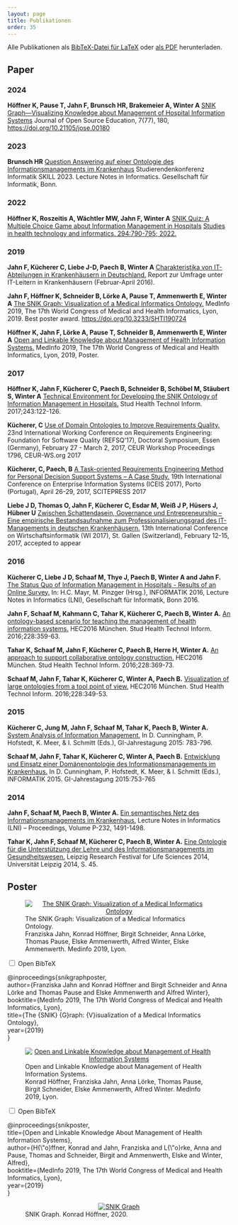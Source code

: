 ```yaml
---
layout: page
title: Publikationen
order: 35
---
```

<!-- use css for superduper collapsibles -->
<link rel="stylesheet" href="public/css/collapse.css">

Alle Publikationen als <a href="public/snik.bib" target="_blank">BibTeX-Datei für LaTeX</a> oder <a href="public/snik.pdf">als PDF</a> herunterladen.

## Paper

### 2024

**Höffner K, Pause T, Jahn F, Brunsch HR, Brakemeier A, Winter A**
<a target="_blank" href="https://www.theoj.org/jose-papers/jose.00180/10.21105.jose.00180.pdf">SNIK Graph—Visualizing Knowledge about Management of Hospital Information Systems</a>
Journal of Open Source Education, 7(77), 180, <a target="_blank" href="https://jose.theoj.org/papers/10.21105/jose.00180">https://doi.org/10.21105/jose.00180</a>

### 2023

**Brunsch HR**
<a target="_blank" href="https://github.com/Yagnap/BeLL-Question-Answering-auf-Linked-Data-SNIK/blob/main/PDFs/SKILL-PAPER-Question-Answering-auf-SNIK.pdf">Question Answering auf einer Ontologie des Informationsmanagements im Krankenhaus</a>
Studierendenkonferenz Informatik SKILL 2023. Lecture Notes in Informatics. Gesellschaft für Informatik, Bonn.

### 2022 

**Höffner K, Roszeitis A, Wächtler MW, Jahn F, Winter A**
<a href="public/snik-quiz-mie2022.pdf">SNIK Quiz: A Multiple Choice Game about Information Management in Hospitals</a>
<a href="https://pubmed.ncbi.nlm.nih.gov/35612205/">Studies in health technology and informatics. 294:790-795; 2022.</a>

### 2019

**Jahn F, Kücherer C, Liebe J-D, Paech B, Winter A**
<a href="public/Charakteristika von IT-Abteilungen in Krankenhaeusern in Deutschland.pdf">Charakteristika von IT-Abteilungen in Krankenhäusern in Deutschland.</a>
Report zur Umfrage unter IT-Leitern in Krankenhäusern (Februar-April 2016).

**Jahn F, Höffner K, Schneider B, Lörke A, Pause T, Ammenwerth E, Winter A**
<a href="public/The SNIK Graph Visualization of a Medical Informatics Ontology.pdf">The SNIK Graph: Visualization of a Medical Informatics Ontology.</a>
MedInfo 2019, The 17th World Congress of Medical and Health Informatics, Lyon, 2019.
Best poster award. <a target="_blank" href="https://ebooks.iospress.nl/publication/52489">https://doi.org/10.3233/SHTI190724</a>

**Höffner K, Jahn F, Lörke A, Pause T, Schneider B, Ammenwerth E, Winter A**
<a href="public/Open and Linkable Knowledge About Management of Health Information Systems.pdf">Open and Linkable Knowledge about Management of Health Information Systems.</a>
MedInfo 2019, The 17th World Congress of Medical and Health Informatics, Lyon, 2019, Poster.

### 2017
**Höffner K, Jahn F, Kücherer C, Paech B, Schneider B, Schöbel M, Stäubert S, Winter A**
<a href="public/Technical Environment for Developing the SNIK Ontology of Information Management in Hospitals.pdf">Technical Environment for Developing the SNIK Ontology of Information Management in Hospitals.</a>
Stud Health Technol Inform. 2017;243:122-126.

**Kücherer, C**
<a href="public/Use of Domain Ontologies to Improve Requirements Quality.pdf">Use of Domain Ontologies to Improve Requirements Quality.</a>
23nd International Working Conference on Requirements Engineering: Foundation for Software Quality (REFSQ'17), Doctoral Symposium, Essen (Germany), February 27 - March 2, 2017, CEUR Workshop Proceedings 1796, CEUR-WS.org 2017

**Kücherer, C, Paech, B**
<a href="public/A Task-oriented Requirements Engineering Method for Personal Decision Support Systems.pdf">A Task-oriented Requirements Engineering Method for Personal Decision Support Systems – A Case Study.</a>
19th International Conference on Enterprise Information Systems (ICEIS 2017), Porto (Portugal), April 26-29, 2017, SCITEPRESS 2017

**Liebe J D, Thomas O, Jahn F, Kücherer C, Esdar M, Weiß J P, Hüsers J, Hübner U**
<a href="public/Zwischen Schattendasein Governance und Entrepreneurship.pdf">Zwischen Schattendasein, Governance und Entrepreneurship – Eine empirische Bestandsaufnahme zum Professionalisierungsgrad des IT-Managements in deutschen Krankenhäusern.</a>
13th International Conference on Wirtschaftsinformatik (WI 2017), St. Gallen (Switzerland), February 12-15, 2017, accepted to appear

### 2016
**Kücherer C, Liebe J D, Schaaf M, Thye J, Paech B, Winter A and Jahn F.**
<a href="public/The Status Quo of Information Management in Hospitals.pdf">The Status Quo of Information Management in Hospitals - Results of an Online Survey.</a>
In: H.C. Mayr, M. Pinzger (Hrsg.), INFORMATIK 2016, Lecture Notes in Informatics (LNI), Gesellschaft für Informatik, Bonn 2016.

**Jahn F, Schaaf M, Kahmann C, Tahar K, Kücherer C, Paech B, Winter A.**
<a href="public/An Ontology-Based Scenario for Teaching the Management of Health Information Systems.pdf">An ontology-based scenario for teaching the management of health information systems.</a>
HEC2016 München. Stud Health Technol Inform. 2016;228:359-63.

**Tahar K, Schaaf M, Jahn F, Kücherer C, Paech B, Herre H, Winter A.**
<a href="public/An Approach to Support Collaborative Ontology Construction.pdf">An approach to support collaborative ontology construction.</a>
HEC2016 München. Stud Health Technol Inform. 2016;228:369-73.

**Schaaf M, Jahn F, Tahar K, Kücherer C, Winter A, Paech B.**
<a href="public/Visualization of Large Ontologies in University Education from a Tool Point of View.pdf">Visualization of large ontologies from a tool point of view.</a>
HEC2016 München. Stud Health Technol Inform. 2016;228:349-53.

### 2015
**Kücherer C, Jung M, Jahn F, Schaaf M, Tahar K, Paech B, Winter A.**
<a href="public/System Analysis of Information Management.pdf">System Analysis of Information Management.</a>
In D. Cunningham, P. Hofstedt, K. Meer, & I. Schmitt (Eds.), GI-Jahrestagung 2015: 783-796.

**Schaaf M, Jahn F, Tahar K, Kücherer C, Winter A, Paech B.**
<a href="public/Entwicklung und Einsatz einer Domaenenontologie des Informationsmanagements im Krankenhaus.pdf">Entwicklung und Einsatz einer Domänenontologie des Informationsmanagements im Krankenhaus.</a>
In D. Cunningham, P. Hofstedt, K. Meer, & I. Schmitt (Eds.), INFORMATIK 2015. GI-Jahrestagung 2015:753-765

### 2014
**Jahn F, Schaaf M, Paech B, Winter A.**
<a href="public/Ein semantisches Netz des Informationsmanagements im Krankenhaus.pdf">Ein semantisches Netz des Informationsmanagements im Krankenhaus.</a>
Lecture Notes in Informatics (LNI) – Proceedings, Volume P-232, 1491-1498.

**Tahar K, Jahn F, Schaaf M, Kücherer C, Paech B, Winter A.**
<a href="public/Eine Ontologie fuer die Unterstuetzung der Lehre und des Informationsmanagements im Gesundheitswesen.pdf">Eine Ontologie für die Unterstützung der Lehre und des Informationsmanagements im Gesundheitswesen.</a>
Leipzig Research Festival for Life Sciences 2014, Universität Leipzig 2014, S. 45.

## Poster

<figure>
<center>
<a href="public/poster/snik-graph-poster-medinfo2019.pdf">
<img src="public/poster/snik-graph-poster-medinfo2019-400.png" alt="The SNIK Graph: Visualization of a Medical Informatics Ontology"/>
</a>
</center>
<figcaption>
The SNIK Graph: Visualization of a Medical Informatics Ontology.<br>
Franziska Jahn, Konrad Höffner, Birgit Schneider, Anna Lörke, Thomas Pause, Elske Ammenwerth, Alfred Winter, Elske Ammenwerth.
Medinfo 2019, Lyon.
</figcaption>
</figure>

<div class="wrap-collapsible">
  <input id="collapsible1" class="toggle" type="checkbox">
  <label for="collapsible1" class="lbl-toggle">Open BibTeX</label>
  <div class="collapsible-content">
    <div class="content-inner">
      <p>
        @inproceedings{snikgraphposter, <br>
          author={Franziska Jahn and Konrad Höffner and Birgit Schneider and Anna Lörke and Thomas Pause and Elske Ammenwerth and Alfred Winter},<br>
          booktitle={MedInfo 2019, The 17th World Congress of Medical and Health Informatics, Lyon},<br>
          title={The {SNIK} {G}raph: {V}isualization of a Medical Informatics Ontology},<br>
          year={2019}<br>
        }
      </p>
    </div>
  </div>
</div>

<figure>
<center>
<a href="public/poster/snik-poster-medinfo2019.pdf">
<img src="public/poster/snik-poster-medinfo2019-400.jpg" alt="Open and Linkable Knowledge about Management of Health Information Systems"/>
</a>
</center>
<figcaption>
Open and Linkable Knowledge about Management of Health Information Systems.<br>
Konrad Höffner, Franziska Jahn, Anna Lörke, Thomas Pause, Birgit Schneider, Elske Ammenwerth, Alfred Winter.
MedInfo 2019, Lyon.
</figcaption>
</figure>

<div class="wrap-collapsible">
  <input id="collapsible2" class="toggle" type="checkbox">
  <label for="collapsible2" class="lbl-toggle">Open BibTeX</label>
  <div class="collapsible-content">
    <div class="content-inner">
      <p>
    @inproceedings{snikposter,<br>
      title={Open and Linkable Knowledge About Management of Health Information Systems},<br>
      author={H{\"o}ffner, Konrad and Jahn, Franziska and L{\"o}rke, Anna and Pause, Thomas and Schneider, Birgit and Ammenwerth, Elske and Winter, Alfred},<br>
      booktitle={MedInfo 2019, The 17th World Congress of Medical and Health Informatics, Lyon},<br>
      year={2019}<br>
    }
</p>
    </div>
  </div>
</div>

<figure>
<center>
<a href="public/poster/snik-complete-graph-poster.pdf">
<img src="public/poster/snik-complete-graph-poster-400.png" alt="SNIK Graph"/>
</a>
</center>
<figcaption>
SNIK Graph. Konrad Höffner, 2020.
</figcaption>
</figure>

<!-- Script for superduper collapsibles -->
<script>
let myLabels = document.querySelectorAll('.lbl-toggle');

Array.from(myLabels).forEach(label => {
  label.addEventListener('keydown', e => {
    // 32 === spacebar
    // 13 === enter
    if (e.which === 32 || e.which === 13) {
      e.preventDefault();
      label.click();
    };
  });
});
</script>
